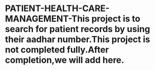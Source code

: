 # PATIENT-HEALTH-CARE-MANAGEMENT-This project is to search for patient records by using their aadhar number.This project is not completed fully.After completion,we will add here.
